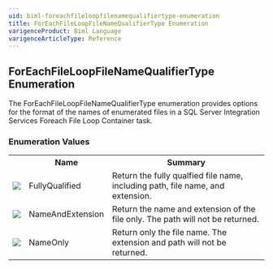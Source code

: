 ```yaml
---
uid: biml-foreachfileloopfilenamequalifiertype-enumeration
title: ForEachFileLoopFileNameQualifierType Enumeration
varigenceProduct: Biml Language
varigenceArticleType: Reference
---
```


## ForEachFileLoopFileNameQualifierType Enumeration<div class="LanguageSummary"><div class ="SummaryItem">The ForEachFileLoopFileNameQualifierType enumeration provides options for the format of the names of enumerated files in a SQL Server Integration Services Foreach File Loop Container task.</div></div><div class="EnumValueGroup">### Enumeration Values<table id="EnumValue" class="MemberList"><tbody><tr><th class="MemberTypeIconColumnHeader">&nbsp;</th><th class="MemberNameColumnHeader">Name</th><th class="MemberSummaryColumnHeader">Summary</th></tr><tr class="cd0"><td align="center" class="MemberTypeIcon"><img src="enumValue.png"></img></td><td class="MemberName">FullyQualified</td><td class="MemberSummary"><div class ="SummaryItem">Return the fully qualfied file name, including path, file name, and extension.</div></td></tr><tr class="cd1"><td align="center" class="MemberTypeIcon"><img src="enumValue.png"></img></td><td class="MemberName">NameAndExtension</td><td class="MemberSummary"><div class ="SummaryItem">Return the name and extension of the file only. The path will not be returned.</div></td></tr><tr class="cd0"><td align="center" class="MemberTypeIcon"><img src="enumValue.png"></img></td><td class="MemberName">NameOnly</td><td class="MemberSummary"><div class ="SummaryItem">Return only the file name. The extension and path will not be returned.</div></td></tr></tbody></table></div>